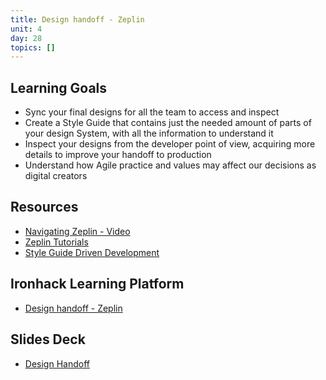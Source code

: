 ```yaml
---
title: Design handoff - Zeplin
unit: 4
day: 28
topics: []
---
```

## Learning Goals

* Sync your final designs for all the team to access and inspect
* Create a Style Guide that contains just the needed amount of parts of your design System, with all the information to understand it
* Inspect your designs from the developer point of view, acquiring more details to improve your handoff to production
* Understand how Agile practice and values may affect our decisions as digital creators

## Resources

* [Navigating Zeplin - Video](https://www.youtube.com/watch?v=pt29LVehLQw)
* [Zeplin Tutorials](https://www.youtube.com/channel/UCM2z6CHM4wvmlB9qo_dq0dg)
* [Style Guide Driven Development](http://www.styleguidedrivendevelopment.com/)

## Ironhack Learning Platform

* [Design handoff - Zeplin](http://learn.ironhack.com/#/learning_unit/7104)

## Slides Deck

* [Design Handoff](https://docs.google.com/presentation/d/1dah4XCEtoTD7cgJaLPRp3NwxYaJRq7JqyGisXTNQz6g)
